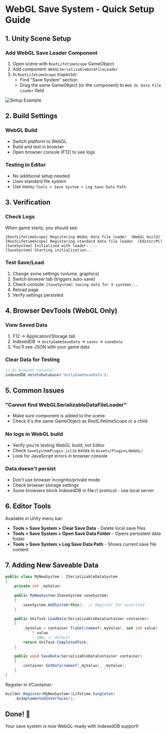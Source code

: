 # WebGL Save System - Quick Setup Guide

## 1. Unity Scene Setup

### Add WebGL Save Loader Component

1. Open scene with `RootLifetimeScope` GameObject
2. Add component: `WebGLSerializableDataFileLoader`
3. In `RootLifetimeScope` inspector:
   - Find "Save System" section
   - Drag the same GameObject (or the component) to `Web GL Data File Loader` field

![Setup Example](https://via.placeholder.com/600x200?text=RootLifetimeScope+Setup)

## 2. Build Settings

### WebGL Build
- Switch platform to WebGL
- Build and test in browser
- Open browser console (F12) to see logs

### Testing in Editor
- No additional setup needed
- Uses standard file system
- Use menu: `Tools > Save System > Log Save Data Path`

## 3. Verification

### Check Logs
When game starts, you should see:
```
[RootLifetimeScope] Registering WebGL data file loader  (WebGL build)
[RootLifetimeScope] Registering standard data file loader  (Editor/PC)
[SaveSystem] Initialized with loader: ...
[SaveSystem] Starting initialization...
```

### Test Save/Load
1. Change some settings (volume, graphics)
2. Switch browser tab (triggers auto-save)
3. Check console: `[SaveSystem] Saving data for X systems...`
4. Reload page
5. Verify settings persisted

## 4. Browser DevTools (WebGL Only)

### View Saved Data
1. F12 → Application/Storage tab
2. IndexedDB → `UnityGameSaveData` → `saves` → `saveData`
3. You'll see JSON with your game data

### Clear Data for Testing
```javascript
// In browser console:
indexedDB.deleteDatabase('UnityGameSaveData');
```

## 5. Common Issues

### "Cannot find WebGLSerializableDataFileLoader"
- Make sure component is added to the scene
- Check it's the same GameObject as RootLifetimeScope or a child

### No logs in WebGL build
- Verify you're testing WebGL build, not Editor
- Check `SaveSystemPlugin.jslib` exists in `Assets/Plugins/WebGL/`
- Look for JavaScript errors in browser console

### Data doesn't persist
- Don't use browser incognito/private mode
- Check browser storage settings
- Some browsers block IndexedDB in file:// protocol - use local server

## 6. Editor Tools

Available in Unity menu bar:

- **Tools > Save System > Clear Save Data** - Delete local save files
- **Tools > Save System > Open Save Data Folder** - Opens persistent data folder
- **Tools > Save System > Log Save Data Path** - Shows current save file content

## 7. Adding New Saveable Data

```csharp
public class MyNewSystem : ISerializableDataSystem
{
    private int _myValue;
    
    public MyNewSystem(ISaveSystem saveSystem)
    {
        saveSystem.AddSystem(this);  // Register for save/load
    }
    
    public UniTask LoadData(SerializableDataContainer container)
    {
        _myValue = container.TryGet(nameof(_myValue), out int value) 
            ? value 
            : 100; // default
        return UniTask.CompletedTask;
    }
    
    public void SaveData(SerializableDataContainer container)
    {
        container.SetData(nameof(_myValue), _myValue);
    }
}
```

Register in VContainer:
```csharp
builder.Register<MyNewSystem>(Lifetime.Singleton)
    .AsImplementedInterfaces();
```

## Done! 🎉

Your save system is now WebGL-ready with IndexedDB support!

